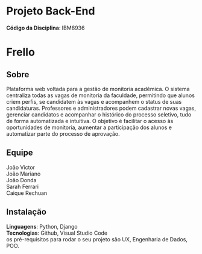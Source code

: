# Projeto Back-End 

**Código da Disciplina**: IBM8936<br>

# Frello


## Sobre 
Plataforma web voltada para a gestão de monitoria acadêmica. O sistema centraliza todas as vagas de monitoria da faculdade, permitindo que alunos criem perfis, se candidatem às vagas e acompanhem o status de suas candidaturas. Professores e administradores podem cadastrar novas vagas, gerenciar candidatos e acompanhar o histórico do processo seletivo, tudo de forma automatizada e intuitiva. O objetivo é facilitar o acesso às oportunidades de monitoria, aumentar a participação dos alunos e automatizar parte do processo de aprovação.

## Equipe
João Victor   
João Mariano  
João Donda   
Sarah Ferrari  
Caique Rechuan  

## Instalação 
**Linguagens**: Python, Django<br>
**Tecnologias**: Github, Visual Studio Code<br>
 os pré-requisitos para rodar o seu projeto são UX, Engenharia de Dados, POO.

